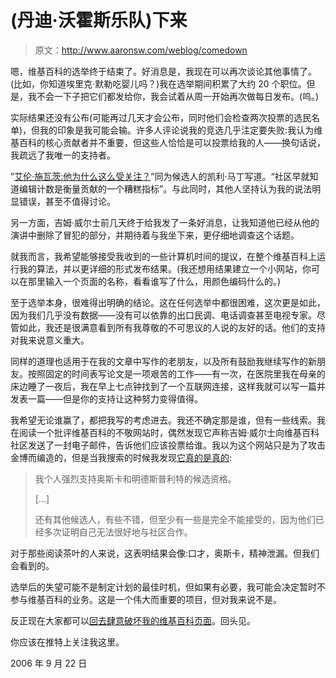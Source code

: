 # (丹迪·沃霍斯乐队)下来

> 原文：<http://www.aaronsw.com/weblog/comedown>

嗯，维基百科的选举终于结束了。好消息是，我现在可以再次谈论其他事情了。(比如，你知道埃里克·默勒吃婴儿吗？)我在选举期间积累了大约 20 个职位。但是，我不会一下子把它们都发给你，我会试着从周一开始再次做每日发布。(呜。)

实际结果还没有公布(可能再过几天才会公布，同时他们会检查两次投票的选民名单)，但我的印象是我可能会输。许多人评论说我的竞选几乎注定要失败:我认为维基百科的核心贡献者并不重要，但这些人恰恰是可以投票给我的人——换句话说，我疏远了我唯一的支持者。

”[艾伦·施瓦茨:他为什么这么受关注？](http://nonbovine-ruminations.blogspot.com/2006/09/aaron-swartz-why-is-he-getting-so-much.html)”同为候选人的凯利·马丁写道。“社区早就知道编辑计数是衡量贡献的一个糟糕指标”。与此同时，其他人坚持认为我的说法明显错误，甚至不值得讨论。

另一方面，吉姆·威尔士前几天终于给我发了一条好消息，让我知道他已经从他的演讲中删除了冒犯的部分，并期待着与我坐下来，更仔细地调查这个话题。

就我而言，我希望能够接受我收到的一些计算机时间的提议，在整个维基百科上运行我的算法，并以更详细的形式发布结果。(我还想用结果建立一个小网站，你可以在那里输入一个页面的名称，看看谁写了什么，用颜色编码什么的。)

至于选举本身，很难得出明确的结论。这在任何选举中都很困难，这次更是如此，因为我们几乎没有数据——没有可以依靠的出口民调、电话调查甚至电视专家。尽管如此，我还是很满意看到所有我尊敬的不可思议的人说的友好的话。他们的支持对我来说意义重大。

同样的道理也适用于在我的文章中写作的老朋友，以及所有鼓励我继续写作的新朋友。按照固定的时间表写论文是一项艰苦的工作——有一次，在医院里我在母亲的床边睡了一夜后，我在早上七点钟找到了一个互联网连接，这样我就可以写一篇并发表一篇——但是你的支持让这种努力变得值得。

我希望无论谁赢了，都把我写的考虑进去。我还不确定那是谁，但有一些线索。我在阅读一个批评维基百科的不敬网站时，偶然发现它声称吉姆·威尔士向维基百科社区发送了一封电子邮件，告诉他们应该投票给谁。我以为这个网站只是为了攻击金博而编造的，但是当我搜索的时候我发现[它真的是真的](http://mail.wikipedia.org/pipermail/foundation-l/2006-September/009964.html):

> 我个人强烈支持奥斯卡和明德斯普利特的候选资格。
> 
> […]
> 
> 还有其他候选人，有些不错，但至少有一些是完全不能接受的，因为他们已经多次证明自己无法很好地与社区合作。

对于那些阅读茶叶的人来说，这表明结果会像:口才，奥斯卡，精神泄漏。但我们会看到的。

选举后的失望可能不是制定计划的最佳时机，但如果有必要，我可能会决定暂时不参与维基百科的业务。这是一个伟大而重要的项目，但对我来说不是。

反正现在大家都可以[回去肆意破坏我的维基百科页面](http://en.wikipedia.org/wiki/Aaron_Swartz)。回头见。

你应该在推特上关注我这里。

2006 年 9 月 22 日